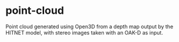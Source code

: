 # point-cloud
Point cloud generated using Open3D from a depth map output by the HITNET model, with stereo images taken with an OAK-D as input.

